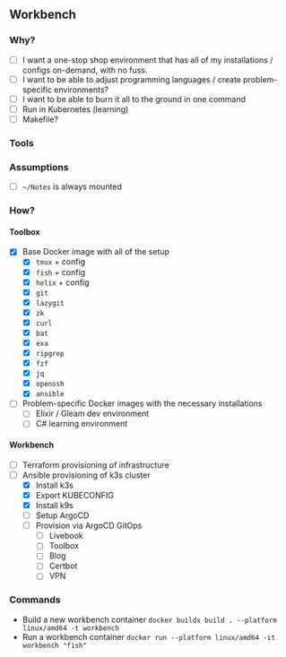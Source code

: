 ## Workbench

### Why?

- [ ] I want a one-stop shop environment that has all of my installations / configs on-demand, with no fuss.
- [ ] I want to be able to adjust programming languages / create problem-specific environments?
- [ ] I want to be able to burn it all to the ground in one command
- [ ] Run in Kubernetes (learning)
- [ ] Makefile?

### Tools


### Assumptions

- [ ] `~/Notes` is always mounted 

### How?


#### Toolbox

- [x] Base Docker image with all of the setup
  - [x] `tmux` + config
  - [x] `fish` + config 
  - [x] `helix` + config
  - [x] `git`
  - [x] `lazygit`
  - [x] `zk`
  - [x] `curl`
  - [x] `bat`
  - [x] `exa`
  - [x] `ripgrep`
  - [x] `fzf`
  - [x] `jq`
  - [x] `openssh`
  - [x] `ansible`
- [ ] Problem-specific Docker images with the necessary installations
  - [ ] Elixir / Gleam dev environment
  - [ ] C# learning environment

#### Workbench

- [ ] Terraform provisioning of infrastructure
- [ ] Ansible provisioning of k3s cluster
  - [x] Install k3s
  - [x] Export KUBECONFIG
  - [x] Install k9s
  - [ ] Setup ArgoCD
  - [ ] Provision via ArgoCD GitOps
    - [ ] Livebook
    - [ ] Toolbox
    - [ ] Blog
    - [ ] Certbot
    - [ ] VPN

### Commands

- Build a new workbench container `docker buildx build . --platform linux/amd64 -t workbench`
- Run a workbench container `docker run --platform linux/amd64 -it workbench "fish"`
